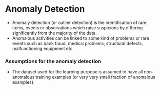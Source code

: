 # Anomaly Detection
- Anomaly detection (or outlier detection) is the identification of rare items, events or observations which raise suspicions by differing significantly from the majority of the data.
- Anomalous activities can be linked to some kind of problems or rare events such as bank fraud, medical problems, structural defects, malfunctioning equipment etc.

### Assumptions for the anomaly detection
- The dataset used for the learning purpose is assumed to have all non-anomalous training examples (or very very small fraction of anomalous examples).
